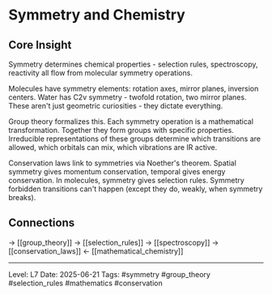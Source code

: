 # Symmetry and Chemistry

## Core Insight
Symmetry determines chemical properties - selection rules, spectroscopy, reactivity all flow from molecular symmetry operations.

Molecules have symmetry elements: rotation axes, mirror planes, inversion centers. Water has C2v symmetry - twofold rotation, two mirror planes. These aren't just geometric curiosities - they dictate everything.

Group theory formalizes this. Each symmetry operation is a mathematical transformation. Together they form groups with specific properties. Irreducible representations of these groups determine which transitions are allowed, which orbitals can mix, which vibrations are IR active.

Conservation laws link to symmetries via Noether's theorem. Spatial symmetry gives momentum conservation, temporal gives energy conservation. In molecules, symmetry gives selection rules. Symmetry forbidden transitions can't happen (except they do, weakly, when symmetry breaks).

## Connections
→ [[group_theory]]
→ [[selection_rules]]
→ [[spectroscopy]]
→ [[conservation_laws]]
← [[mathematical_chemistry]]

---
Level: L7
Date: 2025-06-21
Tags: #symmetry #group_theory #selection_rules #mathematics #conservation